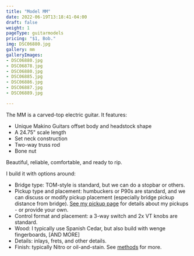 ```yaml
---
title: "Model MM"
date: 2022-06-19T13:18:41-04:00
draft: false
weight: 1
pageType: guitarmodels
pricing: "$1, Bob."
img: DSC06880.jpg
gallery: mm
galleryImages:
- DSC06880.jpg
- DSC06878.jpg
- DSC06880.jpg
- DSC06885.jpg
- DSC06886.jpg
- DSC06887.jpg
- DSC06889.jpg

---
```


The MM is a carved-top electric guitar. It features:
- Unique Makino Guitars offset body and headstock shape
- A 24.75" scale length
- Set neck construction
- Two-way truss rod
- Bone nut

Beautiful, reliable, comfortable, and ready to rip.

I build it with options around:
- Bridge type: TOM-style is standard, but we can do a stopbar or others.
- Pickup type and placement: humbuckers or P90s are standard, and we can discuss or modify pickup placement (especially bridge pickup distance from bridge). [See my pickup page](../pickups) for details about my pickups - or provide your own. 
- Control format and placement: a 3-way switch and 2x VT knobs are standard.
- Wood: I typically use Spanish Cedar, but also build with wenge fingerboards, [AND MORE]
- Details: inlays, frets, and other details.
- Finish: typically Nitro or oil-and-stain. See [methods](../methods) for more.
